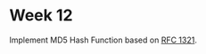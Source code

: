 # Week 12

Implement MD5 Hash Function based on [RFC 1321](https://datatracker.ietf.org/doc/rfc1321/).
